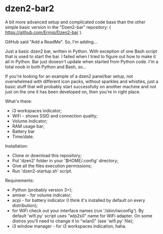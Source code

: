 # dzen2-bar2
A bit more advanced setup and complicated code base than the other simple basic version in the "Dzen2-bar" repository:
( https://github.com/Ermiq/Dzen2-bar ).

GitHub said "Add a ReadMe". So, I'm adding...

Just a basic dzen2 bar, written in Python. With exception of one Bash script that is used to start the bar.
I failed when I tried to figure out how to make it all in Python. Bar just dooesn't update when started from Python code.
I'm a total noob in both Python and Bash, so...

If you're looking for an example of a dzen2 panel/bar setup, not overwhelmed with different icon packs,
without sparkles and whistles, just a basic stuff that will probably start successfully on another machine and not just
on the one it has been developed on, then you're in right place.

What's there:

* i3 workspaces indicator;
* WiFi - shows SSID and connection quality;
* Volume indicator;
* RAM usage bar;
* Battery bar
* Time/date.

Installation:

- Clone or download this repository;
- Put 'dzen2' folder in your '$HOME/.config' directory;
- Give all the files execution permissions;
- Run 'dzen2-startup.sh' script.

Requirements:

- Python (probably version 3+);
- amixer - for volume indicator;
- acpi - for battery indicator (I think it's installed by default on every distribution);
- for WiFi check out your interface names (run '/sbin/iwconfig'). By default 'wifi.py' script uses "wlp2s0" name for WiFi adapter. On some distros you'll need to change it to "wlan0" (see 'wifi.py' file);
- i3 window manager - for i3 workspaces indication, haha.
